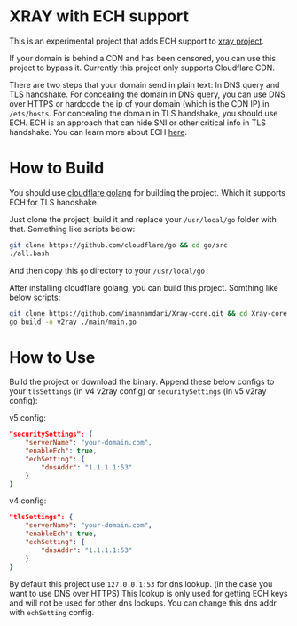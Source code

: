 # XRAY with ECH support
This is an experimental project that adds ECH support to [xray project](https://github.com/XTLS/Xray-core).

If your domain is behind a CDN and has been censored, you can use this project to bypass it.
Currently this project only supports Cloudflare CDN.

There are two steps that your domain send in plain text: In DNS query and TLS handshake.
For concealing the domain in DNS query, you can use DNS over HTTPS or hardcode the ip of your domain (which is the CDN IP) in `/ets/hosts`.
For concealing the domain in TLS handshake, you should use ECH.
ECH is an approach that can hide SNI or other critical info in TLS handshake. You can learn more about ECH [here](https://blog.cloudflare.com/handshake-encryption-endgame-an-ech-update).

# How to Build
You should use [cloudflare golang](https://github.com/cloudflare/go) for building the project.
Which it supports ECH for TLS handshake.

Just clone the project, build it and replace your `/usr/local/go` folder with that.
Something like scripts below:
```bash
git clone https://github.com/cloudflare/go && cd go/src
./all.bash
```
And then copy this `go` directory to your `/usr/local/go`

After installing cloudflare golang, you can build this project. Somthing like below scripts:
```bash
git clone https://github.com/imannamdari/Xray-core.git && cd Xray-core
go build -o v2ray ./main/main.go
```

# How to Use
Build the project or download the binary. Append these below configs to your `tlsSettings` (in v4 v2ray config) or `securitySettings` (in v5 v2ray config):

v5 config:
```json
"securitySettings": {
    "serverName": "your-domain.com",
    "enableEch": true,
    "echSetting": {
        "dnsAddr": "1.1.1.1:53"
    }
}
```
v4 config:
```json
"tlsSettings": {
    "serverName": "your-domain.com",
    "enableEch": true,
    "echSetting": {
        "dnsAddr": "1.1.1.1:53"
    }
}
```

By default this project use `127.0.0.1:53` for dns lookup. (in the case you want to use DNS over HTTPS) This lookup is only used for getting ECH keys and will not be used for other dns lookups. You can change this dns addr with `echSetting` config.
